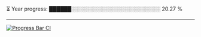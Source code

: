 
⏳ Year progress: ██████░░░░░░░░░░░░░░░░░░░░░░░░ 20.27 %

---

[![Progress Bar CI](https://github.com/thatoranzhevyy/thatoranzhevyy/actions/workflows/node.js.yml/badge.svg)](https://github.com/thatoranzhevyy/thatoranzhevyy/actions/workflows/node.js.yml)

